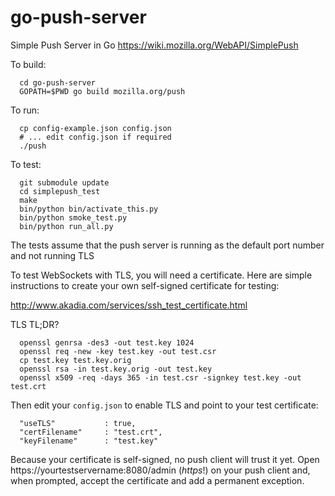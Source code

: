 go-push-server
==============

Simple Push Server in Go
https://wiki.mozilla.org/WebAPI/SimplePush

To build:
```
  cd go-push-server
  GOPATH=$PWD go build mozilla.org/push
```

To run:
```
  cp config-example.json config.json
  # ... edit config.json if required
  ./push
```

To test:
```
  git submodule update
  cd simplepush_test
  make
  bin/python bin/activate_this.py
  bin/python smoke_test.py
  bin/python run_all.py
```
The tests assume that the push server is running as the
default port number and not running TLS


To test WebSockets with TLS, you will need a certificate. Here are simple
instructions to create your own self-signed certificate for testing:

http://www.akadia.com/services/ssh_test_certificate.html

TLS TL;DR?
```
  openssl genrsa -des3 -out test.key 1024
  openssl req -new -key test.key -out test.csr
  cp test.key test.key.orig
  openssl rsa -in test.key.orig -out test.key
  openssl x509 -req -days 365 -in test.csr -signkey test.key -out test.crt
```

Then edit your `config.json` to enable TLS and point to your test certificate:
```
  "useTLS"           : true,
  "certFilename"     : "test.crt",
  "keyFilename"      : "test.key"
```

Because your certificate is self-signed, no push client will trust it yet. Open
https://yourtestservername:8080/admin (*https*!) on your push client and, when
prompted, accept the certificate and add a permanent exception.
